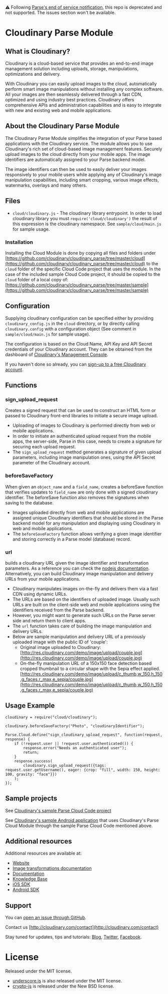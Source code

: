 :warning: Following [Parse's end of service notification](http://blog.parse.com/announcements/moving-on/), this repo is deprecated and not supported. The issues section won't be available.


# Cloudinary Parse Module

## What is Cloudinary?

Cloudinary is a cloud-based service that provides an end-to-end image management solution including uploads, storage, manipulations, optimizations and delivery.

With Cloudinary you can easily upload images to the cloud, automatically perform smart image manipulations without installing any complex software. 
All your images are then seamlessly delivered through a fast CDN, optimized and using industry best practices. 
Cloudinary offers comprehensive APIs and administration capabilities and is easy to integrate with new and existing web and mobile applications.

## About the Cloudinary Parse Module

The Cloudinary Parse Module simplifies the integration of your Parse based applications with the Cloudinary service. The module allows you to use Cloudinary's rich set of cloud-based image management features. Securely upload images to the cloud directly from your mobile apps. The image identifiers are automatically assigned to your Parse backend model. 

The image identifiers can then be used to easily deliver your images responsively to your mobile users while applying any of Cloudinary's image manipulation capabilities, including smart cropping, various image effects, watermarks, overlays and many others.


## Files

* `cloud/cloudinary.js` - The cloudinary library entrypoint. In order to load cloudinary library you must `require('cloud/cloudinary')` the result of this expression is the cloudinary namespace. See `sample/cloud/main.js` for sample usage.

### Installation

Installing the Cloud Module is done by copying all files and folders under [https://github.com/cloudinary/cloudinary_parse/tree/master/cloud](https://github.com/cloudinary/cloudinary_parse/tree/master/cloud) to the `cloud` folder of the specific Cloud Code project that uses the module. In the case of the included sample Cloud Code project, it should be copied to the `cloud` folder of a local copy of: [https://github.com/cloudinary/cloudinary_parse/tree/master/sample](https://github.com/cloudinary/cloudinary_parse/tree/master/sample)


## Configuration

Supplying cloudinary configuration can be specified either by providing `cloudinary_config.js` in the `cloud` directory, or by directly calling `cloudinary.config` with a configuration object (See comment in `sample/cloud/main.js` for sample usage). 

The configuration is based on the Cloud Name, API Key and API Secret credentials of your Cloudinary account. They can be obtained from the dashboard of [Cloudinary's Management Console](https://cloudinary.com/console).

If you haven't done so already, you can [sign-up to a free Cloudinary account](https://cloudinary.com/users/register/free).

## Functions

### sign_upload_request

Creates a signed request that can be used to construct an HTML form or passed to Cloudinary front-end libraries to initiate a secure image upload.

  *  Uploading of images to Cloudinary is performed directly from web or mobile applications. 
  *  In order to initiate an authenticated upload request from the mobile apps, the server-side, Parse in this case, needs to create a signature for securing each upload request. 
  *  The `sign_upload_request` method generates a signature of given upload parameters, including image manipulation ones, using the API Secret parameter of the Cloudinary account.
  
### beforeSaveFactory
When given an `object_name` and a `field_name`, creates a beforeSave function that verifies updates to `field_name` are only done with a signed cloudinary identifier. The beforeSave function also removes the signatures when saving to the database.

  * Images uploaded directly from web and mobile applications are assigned unique Cloudinary identifiers that should be stored in the Parse backend model for any manipulation and displaying using Cloudinary in web and mobile applications. 
  * The `beforeSaveFactory` function allows verifying a given image identifier and storing correctly in a Parse model (database) record.

### url
builds a cloudinary URL given the image identifier and transformation parameters. 
As a reference you can check the [nodejs documentation](http://cloudinary.com/documentation/node_image_manipulation). Alternatively, you can build Cloudinary image manipulation and delivery URLs from your mobile applications.

  * Cloudinary manipulates images on-the-fly and delivers them via a fast CDN using dynamic URLs. 
  * The URLs are based on the identifiers of uploaded image. Usually such URLs are built on the client-side web and mobile applications using the identifiers received from the Parse backend. 
  * However, you might want to generate such URLs on the Parse server side and return them to client apps. 
  * The `url` function takes care of building the image manipulation and delivery URLs. 
  * Below are sample manipulation and delivery URL of a previously uploaded image with the public ID of 'couple':
    * Original image uploaded to Cloudinary: [http://res.cloudinary.com/demo/image/upload/couple.jpg](http://res.cloudinary.com/demo/image/upload/couple.jpg)
    * On-the-fly manipulation URL of a 150x150 face detection based cropped thumbnail to a circular shape with the Sepia effect applied. [http://res.cloudinary.com/demo/image/upload/c_thumb,w_150,h_150,g_faces,r_max,e_sepia/couple.jpg](http://res.cloudinary.com/demo/image/upload/c_thumb,w_150,h_150,g_faces,r_max,e_sepia/couple.jpg)

## Usage Example

````
cloudinary = require("cloud/cloudinary");

cloudinary.beforeSaveFactory("Photo", "cloudinaryIdentifier");

Parse.Cloud.define("sign_cloudinary_upload_request", function(request, response) {
    if (!request.user || !request.user.authenticated()) {
        response.error("Needs an authenticated user");
        return;
    }
    response.success(
        cloudinary.sign_upload_request({tags: request.user.getUsername(), eager: {crop: "fill", width: 150, height: 100, gravity: "face"}})
    );
});

````

## Sample projects

See [Cloudinary's sample Parse Cloud Code project](https://github.com/cloudinary/cloudinary_parse/tree/master/sample)

See [Cloudinary's sample Android application](https://github.com/cloudinary/cloudinary_android_parse_sample) that uses Cloudinary's Parse Cloud Module through the sample Parse Cloud Code mentioned above.

## Additional resources

Additional resources are available at:

* [Website](http://cloudinary.com)
* [Image transformations documentation](http://cloudinary.com/documentation/image_transformations)
* [Documentation](http://cloudinary.com/documentation)
* [Knowledge Base](http://support.cloudinary.com/forums)
* [iOS SDK](https://github.com/cloudinary/cloudinary_ios)
* [Android SDK](https://github.com/cloudinary/cloudinary_android)

## Support

You can [open an issue through GitHub](https://github.com/cloudinary/cloudinary_parse/issues).

Contact us [http://cloudinary.com/contact](http://cloudinary.com/contact)

Stay tuned for updates, tips and tutorials: [Blog](http://cloudinary.com/blog), [Twitter](https://twitter.com/cloudinary), [Facebook](http://www.facebook.com/Cloudinary).


# License
Released under the MIT license.

* [underscore.js](http://underscorejs.org/) is also released under the MIT license.
* [crypto-js](https://code.google.com/p/crypto-js/) is released under the New BSD license.

